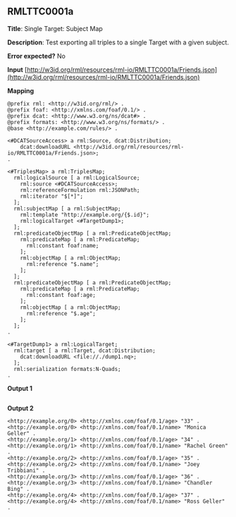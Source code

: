## RMLTTC0001a

**Title**: Single Target: Subject Map

**Description**: Test exporting all triples to a single Target with a given subject.

**Error expected?** No

**Input**
 [http://w3id.org/rml/resources/rml-io/RMLTTC0001a/Friends.json](http://w3id.org/rml/resources/rml-io/RMLTTC0001a/Friends.json)

**Mapping**
```
@prefix rml: <http://w3id.org/rml/> .
@prefix foaf: <http://xmlns.com/foaf/0.1/> .
@prefix dcat: <http://www.w3.org/ns/dcat#> .
@prefix formats: <http://www.w3.org/ns/formats/> .
@base <http://example.com/rules/> .

<#DCATSourceAccess> a rml:Source, dcat:Distribution;
    dcat:downloadURL <http://w3id.org/rml/resources/rml-io/RMLTTC0001a/Friends.json>;
.

<#TriplesMap> a rml:TriplesMap;
  rml:logicalSource [ a rml:LogicalSource;
    rml:source <#DCATSourceAccess>;
    rml:referenceFormulation rml:JSONPath;
    rml:iterator "$[*]";
  ];
  rml:subjectMap [ a rml:SubjectMap;
    rml:template "http://example.org/{$.id}";
    rml:logicalTarget <#TargetDump1>;
  ];
  rml:predicateObjectMap [ a rml:PredicateObjectMap;
    rml:predicateMap [ a rml:PredicateMap;
      rml:constant foaf:name;
    ];
    rml:objectMap [ a rml:ObjectMap;
      rml:reference "$.name";
    ];
  ];
  rml:predicateObjectMap [ a rml:PredicateObjectMap;
    rml:predicateMap [ a rml:PredicateMap;
      rml:constant foaf:age;
    ];
    rml:objectMap [ a rml:ObjectMap;
      rml:reference "$.age";
    ];
  ];
.

<#TargetDump1> a rml:LogicalTarget;
  rml:target [ a rml:Target, dcat:Distribution;
    dcat:downloadURL <file://./dump1.nq>;
  ];
  rml:serialization formats:N-Quads;
.

```

**Output 1**
```

```

**Output 2**
```
<http://example.org/0> <http://xmlns.com/foaf/0.1/age> "33" .
<http://example.org/0> <http://xmlns.com/foaf/0.1/name> "Monica Geller" .
<http://example.org/1> <http://xmlns.com/foaf/0.1/age> "34" .
<http://example.org/1> <http://xmlns.com/foaf/0.1/name> "Rachel Green" .
<http://example.org/2> <http://xmlns.com/foaf/0.1/age> "35" .
<http://example.org/2> <http://xmlns.com/foaf/0.1/name> "Joey Tribbiani" .
<http://example.org/3> <http://xmlns.com/foaf/0.1/age> "36" .
<http://example.org/3> <http://xmlns.com/foaf/0.1/name> "Chandler Bing" .
<http://example.org/4> <http://xmlns.com/foaf/0.1/age> "37" .
<http://example.org/4> <http://xmlns.com/foaf/0.1/name> "Ross Geller" .

```

